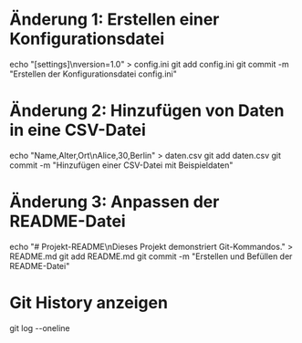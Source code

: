 # Änderung 1: Erstellen einer Konfigurationsdatei
echo "[settings]\nversion=1.0" > config.ini
git add config.ini
git commit -m "Erstellen der Konfigurationsdatei config.ini"

# Änderung 2: Hinzufügen von Daten in eine CSV-Datei
echo "Name,Alter,Ort\nAlice,30,Berlin" > daten.csv
git add daten.csv
git commit -m "Hinzufügen einer CSV-Datei mit Beispieldaten"

# Änderung 3: Anpassen der README-Datei
echo "# Projekt-README\nDieses Projekt demonstriert Git-Kommandos." > README.md
git add README.md
git commit -m "Erstellen und Befüllen der README-Datei"

# Git History anzeigen
git log --oneline